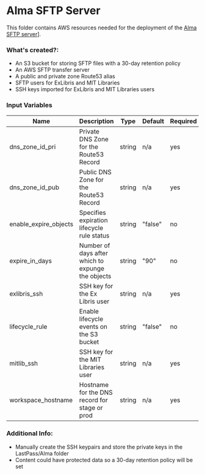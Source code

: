 # Alma SFTP Server

This folder contains AWS resources needed for the deployment of the [Alma SFTP server](https://alma-sftp.mitlib.net)].

### What's created?:
* An S3 bucket for storing SFTP files with a 30-day retention policy
* An AWS SFTP transfer server
* A public and private zone Route53 alias
* SFTP users for ExLibris and MIT Libraries
* SSH keys imported for ExLibris and MIT Libraries users

### Input Variables
| Name | Description | Type | Default | Required |
|------|-------------|------|---------|----------|
| dns_zone_id_pri | Private DNS Zone for the Route53 Record | string | n/a | yes |
| dns_zone_id_pub | Public DNS Zone for the Route53 Record | string | n/a | yes |
| enable_expire_objects | Specifies expiration lifecycle rule status | string | "false" | no |
| expire_in_days | Number of days after which to expunge the objects | string | "90" | no |
| exlibris_ssh | SSH key for the Ex Libris user | string | n/a | yes |
| lifecycle_rule | Enable lifecycle events on the S3 bucket | string | "false" | no |
| mitlib_ssh | SSH key for the MIT Libraries user | string | n/a | yes |
| workspace_hostname | Hostname for the DNS record for stage or prod | string | n/a | yes |

### Additional Info:
* Manually create the SSH keypairs and store the private keys in the LastPass/Alma folder
* Content could have protected data so a 30-day retention policy will be set
